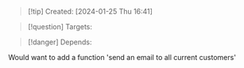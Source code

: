 
>[!tip] Created: [2024-01-25 Thu 16:41]

>[!question] Targets: 

>[!danger] Depends: 

Would want to add a function 'send an email to all current customers'

